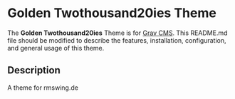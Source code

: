# Golden Twothousand20ies Theme

The **Golden Twothousand20ies** Theme is for [Grav CMS](http://github.com/getgrav/grav).  This README.md file should be modified to describe the features, installation, configuration, and general usage of this theme.

## Description

A theme for rmswing.de

